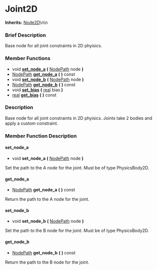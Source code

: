 #  Joint2D  
**Inherits:** [Node2D](class_node2d)\\n\\n
###  Brief Description  
Base node for all joint constraints in 2D phyisics.

###  Member Functions 
  * void  **[set_node_a](#set_node_a)**  **(** [NodePath](class_nodepath) node  **)**
  * [NodePath](class_nodepath)  **[get_node_a](#get_node_a)**  **(** **)** const
  * void  **[set_node_b](#set_node_b)**  **(** [NodePath](class_nodepath) node  **)**
  * [NodePath](class_nodepath)  **[get_node_b](#get_node_b)**  **(** **)** const
  * void  **[set_bias](#set_bias)**  **(** [real](class_real) bias  **)**
  * [real](class_real)  **[get_bias](#get_bias)**  **(** **)** const

###  Description  
Base node for all joint constraints in 2D phyisics. Joints take 2 bodies and apply a custom constraint.

###  Member Function Description  

#### <a name="set_node_a">set_node_a</a>
  * void  **set_node_a**  **(** [NodePath](class_nodepath) node  **)**

Set the path to the A node for the joint. Must be of type PhysicsBody2D.

#### <a name="get_node_a">get_node_a</a>
  * [NodePath](class_nodepath)  **get_node_a**  **(** **)** const

Return the path to the A node for the joint.

#### <a name="set_node_b">set_node_b</a>
  * void  **set_node_b**  **(** [NodePath](class_nodepath) node  **)**

Set the path to the B node for the joint. Must be of type PhysicsBody2D.

#### <a name="get_node_b">get_node_b</a>
  * [NodePath](class_nodepath)  **get_node_b**  **(** **)** const

Return the path to the B node for the joint.
